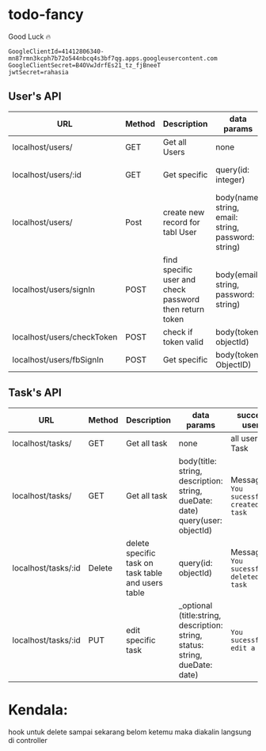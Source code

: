# todo-fancy
Good Luck 🔥


``` env
GoogleClientId=41412806340-mn87rmn3kcph7b72o544nbcq4s3bf7qg.apps.googleusercontent.com
GoogleClientSecret=B4OVwJdrfEs21_tz_fjBneeT
jwtSecret=rahasia
```

## User's API

URL | Method | Description | data params | success users
--- | --- | --- | --- | --- 
localhost/users/ | GET | Get all Users | none | all users Array
localhost/users/:id | GET | Get specific | query(id: integer) | specific users (object)
localhost/users/ | Post | create new record for tabl User | body(name: string, email: string, password: string) | Message : `You sucessfully created user with id :ID`
localhost/users/signIn | POST | find specific user and check password then return token | body(email: string, password: string) | token (object)
localhost/users/checkToken | POST | check if token valid | body(token: objectId) | none
localhost/users/fbSignIn | POST | Get specific | body(token: ObjectID) | token (object)

## Task's API

URL | Method | Description | data params | success users
--- | --- | --- | --- | --- 
localhost/tasks/ | GET | Get all task | none | all users Task
localhost/tasks/ | GET | Get all task | body(title: string, description: string, dueDate: date) query(user: objectId) | Message : `You sucessfully created a task`
localhost/tasks/:id | Delete | delete specific task on task table and users table | query(id: objectId) | Message : `You sucessfully deleted a task`
localhost/tasks/:id | PUT | edit specific task | _optional (title:string, description: string, status: string, dueDate: date) | `You sucessfully edit a task`




# Kendala:
hook untuk delete sampai sekarang belom ketemu
maka diakalin langsung di controller
